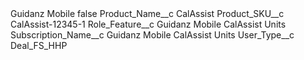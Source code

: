 <?xml version="1.0" encoding="UTF-8"?>
<CustomMetadata xmlns="http://soap.sforce.com/2006/04/metadata" xmlns:xsi="http://www.w3.org/2001/XMLSchema-instance" xmlns:xsd="http://www.w3.org/2001/XMLSchema">
    <label>Guidanz Mobile</label>
    <protected>false</protected>
    <values>
        <field>Product_Name__c</field>
        <value xsi:type="xsd:string">CalAssist</value>
    </values>
    <values>
        <field>Product_SKU__c</field>
        <value xsi:type="xsd:string">CalAssist-12345-1</value>
    </values>
    <values>
        <field>Role_Feature__c</field>
        <value xsi:type="xsd:string">Guidanz Mobile CalAssist Units</value>
    </values>
    <values>
        <field>Subscription_Name__c</field>
        <value xsi:type="xsd:string">Guidanz Mobile CalAssist Units</value>
    </values>
    <values>
        <field>User_Type__c</field>
        <value xsi:type="xsd:string">Deal_FS_HHP</value>
    </values>
</CustomMetadata>
